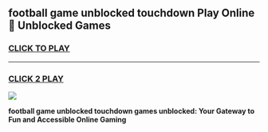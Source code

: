 
## football game unblocked touchdown Play Online 👋 Unblocked Games
<h3>
<a href="https://premium.freeplayer.one?title=football_game_unblocked_touchdown&ref=19F">CLICK TO PLAY</a></h3>
<hr>

<h3>
<a href="https://premium.freeplayer.one?title=football_game_unblocked_touchdown&ref=19F">CLICK 2 PLAY</a>
  
</h3>

<a href="https://premium.freeplayer.one?title=football_game_unblocked_touchdown&ref=19F"><img src="https://clearcache.store/games.png"></a>


**football game unblocked touchdown games unblocked: Your Gateway to Fun and Accessible Online Gaming**
